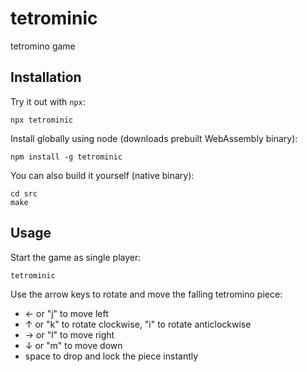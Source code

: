 # tetrominic
tetromino game


## Installation

Try it out with `npx`:

    npx tetrominic

Install globally using node (downloads prebuilt WebAssembly binary):

    npm install -g tetrominic
    
You can also build it yourself (native binary):

    cd src
    make

## Usage

Start the game as single player:

    tetrominic

Use the arrow keys to rotate and move the falling tetromino piece:
  - ← or "j" to move left
  - ↑ or "k" to rotate clockwise, "i" to rotate anticlockwise 
  - → or "l" to move right
  - ↓ or "m" to move down
  - space to drop and lock the piece instantly
